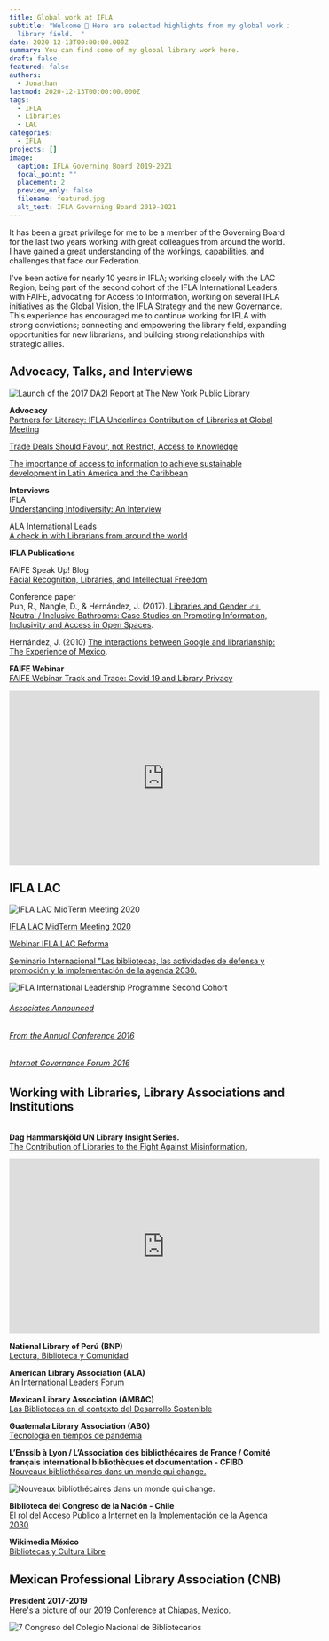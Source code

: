 ```yaml
---
title: Global work at IFLA
subtitle: "Welcome 👋 Here are selected highlights from my global work in the
  library field.  "
date: 2020-12-13T00:00:00.000Z
summary: You can find some of my global library work here.
draft: false
featured: false
authors:
  - Jonathan
lastmod: 2020-12-13T00:00:00.000Z
tags:
  - IFLA
  - Libraries
  - LAC
categories:
  - IFLA
projects: []
image:
  caption: IFLA Governing Board 2019-2021
  focal_point: ""
  placement: 2
  preview_only: false
  filename: featured.jpg
  alt_text: IFLA Governing Board 2019-2021
---
```

It has been a great privilege for me to be a member of the Governing Board for the last two years working with great colleagues from around the world. I have gained a great understanding of the workings, capabilities, and challenges that face our Federation.

I've been active for nearly 10 years in IFLA; working closely with the LAC Region, being part of the second cohort of the IFLA International Leaders, with FAIFE, advocating for Access to Information, working on several IFLA initiatives as the Global Vision, the IFLA Strategy and the new Governance. This experience has encouraged me to continue working for IFLA with strong convictions; connecting and empowering the library field, expanding opportunities for new librarians, and building strong relationships with strategic allies.



## **Advocacy, Talks, and Interviews**

![Launch of the 2017 DA2I Report at The New York Public Library](35905294391_ddb08409f2_c.jpg "Launch of the 2017 DA2I Report at The New York Public Library")

**Advocacy**\
[Partners for Literacy: IFLA Underlines Contribution of Libraries at Global Meeting](https://www.ifla.org/ES/node/91755)

[Trade Deals Should Favour, not Restrict, Access to Knowledge](https://www.ifla.org/node/18575)

[The importance of access to information to achieve sustainable development in Latin America and the Caribbean](https://www.ifla.org/node/37053)

 **Interviews**  \
IFLA\
[Understanding Infodiversity: An Interview](https://www.ifla.org/ES/node/93576)

ALA International Leads\
 [A check in with Librarians from around the world](http://www.ala.org/rt/sites/ala.org.rt/files/content/intlleads/leadsarchive/201906r.pdf)

**IFLA Publications** 

FAIFE Speak Up! Blog\
[Facial Recognition, Libraries, and Intellectual Freedom ](https://blogs.ifla.org/faife/2019/08/19/facial-recognition-libraries-and-intellectual-freedom/)

Conference paper\
Pun, R., Nangle, D., & Hernández, J. (2017). [Libraries and Gender ♂♀ Neutral / Inclusive Bathrooms: Case Studies on Promoting Information, Inclusivity and Access in Open Spaces](http://library.ifla.org/1670/1/113-pun-en.pdf).

Hernández, J. (2010) [The interactions between Google and librarianship: The Experience of Mexico](https://www.ifla.org/past-wlic/2010/140-hernandez-en.pdf).  

**FAIFE Webinar**\
[FAIFE Webinar Track and Trace: Covid 19 and Library Privacy](https://www.youtube.com/watch?v=0C2yCubkqT4&t=2576s)

<iframe width="560" height="315" src="https://www.youtube.com/embed/0C2yCubkqT4" frameborder="0" allow="accelerometer; autoplay; clipboard-write; encrypted-media; gyroscope; picture-in-picture" allowfullscreen></iframe>



## **IFLA LAC**

![IFLA LAC MidTerm Meeting 2020](ifla-lac.jpg "IFLA LAC MidTerm Meeting 2020")

[IFLA LAC MidTerm Meeting 2020](https://www.ifla.org/node/92866)

[Webinar IFLA LAC Reforma](https://www.ifla.org/ES/node/93443)

[Seminario Internacional "Las bibliotecas, las actividades de defensa y promoción y la implementación de la agenda 2030.](https://www.ifla.org/files/assets/lac/programachileesp.pdf)

![IFLA International Leadership Programme Second Cohort](ifla-leaders_0.jpg "IFLA International Leadership Programme Second Cohort")

###### [Associates Announced](https://www.ifla.org/node/10587)

###### [From the Annual Conference 2016 ](https://www.ifla.org/ES/node/10801)

###### [Internet Governance Forum 2016](https://www.ifla.org/node/11031)

## **Working with Libraries, Library Associations and Institutions**

\
**Dag Hammarskjöld UN Library Insight Series.**\
[The Contribution of Libraries to the Fight Against Misinformation.](https://research.un.org/conferences/webinars)

 <iframe width="560" height="315" src="https://www.youtube.com/embed/hyBMnVZhcMU" frameborder="0" allow="accelerometer; autoplay; clipboard-write; encrypted-media; gyroscope; picture-in-picture" allowfullscreen></iframe>

**National Library of Perú** **(BNP)**\
[Lectura, Biblioteca y Comunidad ](http://aulavirtual.bnp.edu.pe/course/view.php?id=9)

**American Library Association (ALA)**\
[An International Leaders Forum](https://www.eventscribe.com/2019/ALA-Annual/fsPopup.asp?Mode=presInfo&PresentationID=499414)

**Mexican Library Association (AMBAC)**\
[Las Bibliotecas en el contexto del Desarrollo Sostenible](https://www.youtube.com/watch?v=INGsXE0nO5g)

**Guatemala Library Association (ABG)**\
[Tecnologia en tiempos de pandemia](https://www.youtube.com/watch?v=CfVZN9NUmOQ)

**L’Enssib à Lyon / L’Association des bibliothécaires de France / Comité français international bibliothèques et documentation - CFIBD** \
[Nouveaux bibliothécaires dans un monde qui change.](http://nouveauxbibliothecaires.cfibd.fr/)

![[Nouveaux bibliothécaires dans un monde qui change.](http://nouveauxbibliothecaires.cfibd.fr/)](cfibd.jpg "[Nouveaux bibliothécaires dans un monde qui change.](http://nouveauxbibliothecaires.cfibd.fr/)")

**Biblioteca del Congreso de la Nación - Chile** \
[El rol del Acceso Publico a Internet en la Implementación de la Agenda 2030](https://www.youtube.com/watch?v=oaXdHmzHlXY&t=54s)

**Wikimedia México** \
[Bibliotecas y Cultura Libre](https://www.facebook.com/watch/live/?v=2554067794805266&ref=watch_permalink) 

## Mexican Professional Library Association (CNB) 

**President 2017-2019** \
Here's a picture of our 2019 Conference at Chiapas, Mexico.

![7 Congreso del Colegio Nacional de Bibliotecarios](congreso.jpg "7 Congreso del Colegio Nacional de Bibliotecarios")